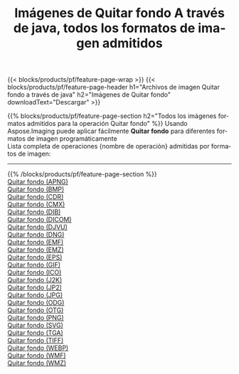 ﻿---
title: Imágenes de Quitar fondo A través de java, todos los formatos de imagen admitidos 
weight: 3920
url: /es/java/remove-background 
lang: es
langdirlevel: 2
locales: zh-hans,ja,it,ru,de,es,fr,nl,id,lt,pl,pt,vi,tr,ko,zh-hant,ar,hi,th,sv,cs,uk,he
description: Usando Aspose.Imaging puede fácilmente Quitar fondo imágenes a través de java
---

{{< blocks/products/pf/feature-page-wrap >}}
{{< blocks/products/pf/feature-page-header h1="Archivos de imagen Quitar fondo a través de java" h2="Imágenes de Quitar fondo" downloadText="Descargar" >}}


{{% blocks/products/pf/feature-page-section  h2="Todos los imágenes formatos admitidos para la operación Quitar fondo" %}}
Usando Aspose.Imaging puede aplicar fácilmente **Quitar fondo** para diferentes formatos de imagen programáticamente
<br/>
Lista completa de operaciones {nombre de operación} admitidas por formatos de imagen:
<hr/>
{{% /blocks/products/pf/feature-page-section %}}
<div class="container-fluid productfamilypage bg-gray">
    <div class="convertypes bg-gray agp-content section">
        <div class="container">
		<div class="row other-converters">
		    <div class='col-md-2 other-converter remove-lp remove-rp'><a href="/imaging/es/java/remove-background/apng" >Quitar fondo (APNG)</a></div><div class='col-md-2 other-converter remove-lp remove-rp'><a href="/imaging/es/java/remove-background/bmp" >Quitar fondo (BMP)</a></div><div class='col-md-2 other-converter remove-lp remove-rp'><a href="/imaging/es/java/remove-background/cdr" >Quitar fondo (CDR)</a></div><div class='col-md-2 other-converter remove-lp remove-rp'><a href="/imaging/es/java/remove-background/cmx" >Quitar fondo (CMX)</a></div><div class='col-md-2 other-converter remove-lp remove-rp'><a href="/imaging/es/java/remove-background/dib" >Quitar fondo (DIB)</a></div><div class='col-md-2 other-converter remove-lp remove-rp'><a href="/imaging/es/java/remove-background/dicom" >Quitar fondo (DICOM)</a></div><div class='col-md-2 other-converter remove-lp remove-rp'><a href="/imaging/es/java/remove-background/djvu" >Quitar fondo (DJVU)</a></div><div class='col-md-2 other-converter remove-lp remove-rp'><a href="/imaging/es/java/remove-background/dng" >Quitar fondo (DNG)</a></div><div class='col-md-2 other-converter remove-lp remove-rp'><a href="/imaging/es/java/remove-background/emf" >Quitar fondo (EMF)</a></div><div class='col-md-2 other-converter remove-lp remove-rp'><a href="/imaging/es/java/remove-background/emz" >Quitar fondo (EMZ)</a></div><div class='col-md-2 other-converter remove-lp remove-rp'><a href="/imaging/es/java/remove-background/eps" >Quitar fondo (EPS)</a></div><div class='col-md-2 other-converter remove-lp remove-rp'><a href="/imaging/es/java/remove-background/gif" >Quitar fondo (GIF)</a></div><div class='col-md-2 other-converter remove-lp remove-rp'><a href="/imaging/es/java/remove-background/ico" >Quitar fondo (ICO)</a></div><div class='col-md-2 other-converter remove-lp remove-rp'><a href="/imaging/es/java/remove-background/j2k" >Quitar fondo (J2K)</a></div><div class='col-md-2 other-converter remove-lp remove-rp'><a href="/imaging/es/java/remove-background/jp2" >Quitar fondo (JP2)</a></div><div class='col-md-2 other-converter remove-lp remove-rp'><a href="/imaging/es/java/remove-background/jpg" >Quitar fondo (JPG)</a></div><div class='col-md-2 other-converter remove-lp remove-rp'><a href="/imaging/es/java/remove-background/odg" >Quitar fondo (ODG)</a></div><div class='col-md-2 other-converter remove-lp remove-rp'><a href="/imaging/es/java/remove-background/otg" >Quitar fondo (OTG)</a></div><div class='col-md-2 other-converter remove-lp remove-rp'><a href="/imaging/es/java/remove-background/png" >Quitar fondo (PNG)</a></div><div class='col-md-2 other-converter remove-lp remove-rp'><a href="/imaging/es/java/remove-background/svg" >Quitar fondo (SVG)</a></div><div class='col-md-2 other-converter remove-lp remove-rp'><a href="/imaging/es/java/remove-background/tga" >Quitar fondo (TGA)</a></div><div class='col-md-2 other-converter remove-lp remove-rp'><a href="/imaging/es/java/remove-background/tiff" >Quitar fondo (TIFF)</a></div><div class='col-md-2 other-converter remove-lp remove-rp'><a href="/imaging/es/java/remove-background/webp" >Quitar fondo (WEBP)</a></div><div class='col-md-2 other-converter remove-lp remove-rp'><a href="/imaging/es/java/remove-background/wmf" >Quitar fondo (WMF)</a></div><div class='col-md-2 other-converter remove-lp remove-rp'><a href="/imaging/es/java/remove-background/wmz" >Quitar fondo (WMZ)</a></div>
                </div>
        </div>
    </div>
</div>
<br/>
